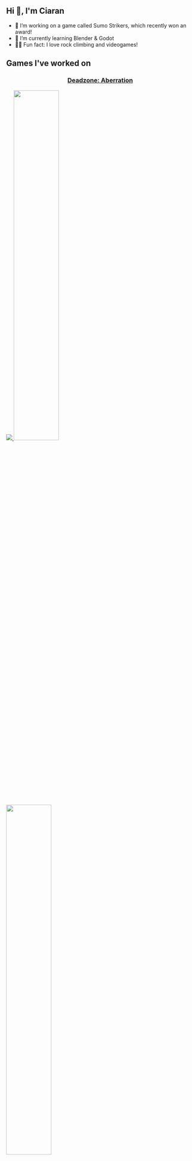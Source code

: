 ## Hi 👋, I'm Ciaran

- 🔭 I’m working on a game called Sumo Strikers, which recently won an award!
- 🌱 I’m currently learning Blender & Godot
- 🧗‍♂️ Fun fact: I love rock climbing and videogames!

## Games I've worked on
<p align="center">
  <h3 align="center"><ins> Deadzone: Aberration </ins></h3>
  <a href="https://youtu.be/eFXnF16qb4w?si=zg9Q_vzFGHK4h7cj">
    <img src="https://github.com/C22416392/C22416392/assets/124162678/847de67a-0184-41f8-a412-cce2c63ecd15" />
  </a>
  
  <a href="https://youtu.be/03_p1_Hj9X0?si=Jeg0D-UOsk9PVqgP">
    <img src="https://github.com/C22416392/C22416392/assets/124162678/df52501a-5c91-4a45-9d38-1c785a0f05b2" width=49% />
  </a>
  
  <a href="https://youtu.be/pvPNeR1LM4w?si=MOpaGXCKzN1J0z35&t=99">
    <img src="https://github.com/C22416392/C22416392/assets/124162678/02f63487-417e-4d1b-9abb-ece7c1223a66" width=49% />
  </a>
</p>



## Languages I've used
<p align="center">
  <a href="https://skillicons.dev">
    <img src="https://skillicons.dev/icons?i=godot,blender,c,python,postgres,java,git,bash,css,html,js,php&perline=6" />
  </a>
</p>

## Connect with me:
<a href="https://www.linkedin.com/in/ciaran-coyne-0b6233202/">
  <img src="https://skillicons.dev/icons?i=linkedin"/>
</a>
<a href="mailto: ciaran.coyne101@gmail.com">
  <img src="https://skillicons.dev/icons?i=gmail"/>
</a>


<!--
**C22416392/C22416392** is a ✨ _special_ ✨ repository because its `README.md` (this file) appears on your GitHub profile.

Here are some ideas to get you started:

- 🔭 I’m currently working on ...
- 🌱 I’m currently learning ...
- 👯 I’m looking to collaborate on ...
- 🤔 I’m looking for help with ...
- 💬 Ask me about ...
- 📫 How to reach me: ...
- 😄 Pronouns: ...
- ⚡ Fun fact: ...

![Deadzone](https://github.com/C22416392/C22416392/assets/124162678/847de67a-0184-41f8-a412-cce2c63ecd15)
![SumoLogo](https://github.com/C22416392/C22416392/assets/124162678/489dbeb9-0a9a-493a-a0ac-15cab4ec6361)
![miscreation](https://github.com/C22416392/C22416392/assets/124162678/02f63487-417e-4d1b-9abb-ece7c1223a66)
-->

